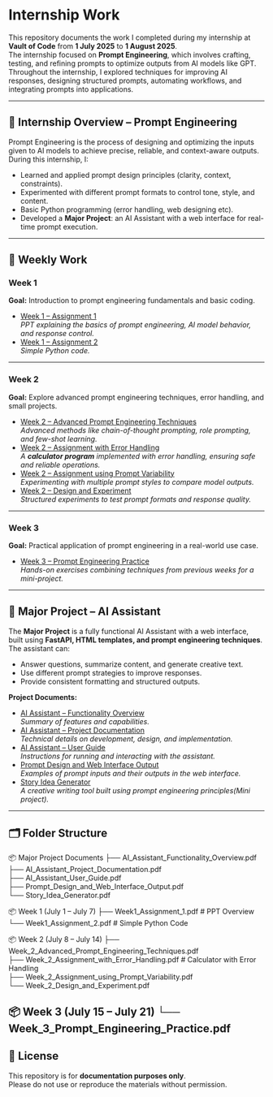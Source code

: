 # Internship Work

This repository documents the work I completed during my internship at **Vault of Code** from **1 July 2025** to **1 August 2025**.  
The internship focused on **Prompt Engineering**, which involves crafting, testing, and refining prompts to optimize outputs from AI models like GPT.  
Throughout the internship, I explored techniques for improving AI responses, designing structured prompts, automating workflows, and integrating prompts into applications.

---

## 🧠 Internship Overview – Prompt Engineering
Prompt Engineering is the process of designing and optimizing the inputs given to AI models to achieve precise, reliable, and context-aware outputs.  
During this internship, I:
- Learned and applied prompt design principles (clarity, context, constraints).
- Experimented with different prompt formats to control tone, style, and content.
- Basic Python programming (error handling, web designing etc).
- Developed a **Major Project**: an AI Assistant with a web interface for real-time prompt execution.

---

## 📅 Weekly Work

### **Week 1**
**Goal:** Introduction to prompt engineering fundamentals and basic coding.
- [Week 1 – Assignment 1](Week1_Assignment_1.pdf)  
  *PPT explaining the basics of prompt engineering, AI model behavior, and response control.*
- [Week 1 – Assignment 2](Week1_Assignment_2.pdf)  
  *Simple Python code.*

---

### **Week 2**
**Goal:** Explore advanced prompt engineering techniques, error handling, and small projects.
- [Week 2 – Advanced Prompt Engineering Techniques](Week_2_Advanced_Prompt_Engineering_Techniques.pdf)  
  *Advanced methods like chain-of-thought prompting, role prompting, and few-shot learning.*
- [Week 2 – Assignment with Error Handling](Week_2_Assignment_with_Error_Handling.pdf)  
  *A **calculator program** implemented with error handling, ensuring safe and reliable operations.*
- [Week 2 – Assignment using Prompt Variability](Week_2_Assignment_using_Prompt_Variability.pdf)  
  *Experimenting with multiple prompt styles to compare model outputs.*
- [Week 2 – Design and Experiment](Week_2_Design_and_Experiment.pdf)  
  *Structured experiments to test prompt formats and response quality.*

---

### **Week 3**
**Goal:** Practical application of prompt engineering in a real-world use case.
- [Week 3 – Prompt Engineering Practice](Week_3_Prompt_Engineering_Practice.pdf)  
  *Hands-on exercises combining techniques from previous weeks for a mini-project.*

---

## 🚀 Major Project – AI Assistant

The **Major Project** is a fully functional AI Assistant with a web interface, built using **FastAPI, HTML templates, and prompt engineering techniques**.  
The assistant can:
- Answer questions, summarize content, and generate creative text.
- Use different prompt strategies to improve responses.
- Provide consistent formatting and structured outputs.

**Project Documents:**
- [AI Assistant – Functionality Overview](AI_Assistant_Functionality_Overview.pdf)  
  *Summary of features and capabilities.*
- [AI Assistant – Project Documentation](AI_Assistant_Project_Documentation.pdf)  
  *Technical details on development, design, and implementation.*
- [AI Assistant – User Guide](AI_Assistant_User_Guide.pdf)  
  *Instructions for running and interacting with the assistant.*
- [Prompt Design and Web Interface Output](Prompt_Design_and_Web_Interface_Output.pdf)  
  *Examples of prompt inputs and their outputs in the web interface.*
- [Story Idea Generator](Story_Idea_Generator.pdf)  
  *A creative writing tool built using prompt engineering principles(Mini project).*

---

## 🗂 Folder Structure
📦 Major Project Documents
 ├── AI_Assistant_Functionality_Overview.pdf  
 ├── AI_Assistant_Project_Documentation.pdf  
 ├── AI_Assistant_User_Guide.pdf  
 ├── Prompt_Design_and_Web_Interface_Output.pdf  
 └── Story_Idea_Generator.pdf  

📦 Week 1  (July 1 – July 7)
 ├── Week1_Assignment_1.pdf  # PPT Overview  
 └── Week1_Assignment_2.pdf  # Simple Python Code  

📦 Week 2  (July 8 – July 14)
 ├── Week_2_Advanced_Prompt_Engineering_Techniques.pdf  
 ├── Week_2_Assignment_with_Error_Handling.pdf  # Calculator with Error Handling  
 ├── Week_2_Assignment_using_Prompt_Variability.pdf  
 └── Week_2_Design_and_Experiment.pdf  

📦 Week 3  (July 15 – July 21)
 └── Week_3_Prompt_Engineering_Practice.pdf  
---

## 📜 License
This repository is for **documentation purposes only**.  
Please do not use or reproduce the materials without permission.
